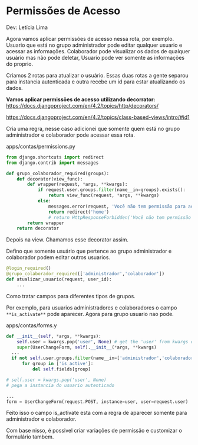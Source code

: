 # **Permissões de Acesso**

Dev: Letícia Lima

Agora vamos aplicar permissões de acesso nessa rota, por exemplo. Usuario que está no grupo administrador pode editar qualquer usuario e acessar as informações. Colaborador pode visualizar os dados de qualquer usuário mas não pode deletar, Usuario pode ver somente as informações do proprio.

Criamos 2 rotas para atualizar o usuário. Essas duas rotas a gente separou para instancia autenticada e outra recebe um id para estar atualizando os dados.

**Vamos aplicar permissões de acesso utilizando decorrator:** https://docs.djangoproject.com/en/4.2/topics/http/decorators/ 

https://docs.djangoproject.com/en/4.2/topics/class-based-views/intro/#id1

Cria uma regra, nesse caso adicionei que somente quem está no grupo administrador e colaborador pode acessar essa rota.

apps/contas/permissions.py

```python
from django.shortcuts import redirect
from django.contrib import messages

def grupo_colaborador_required(groups):
    def decorator(view_func):
        def wrapper(request, *args, **kwargs):
            if request.user.groups.filter(name__in=groups).exists():
                return view_func(request, *args, **kwargs)
            else:
                messages.error(request, 'Você não tem permissão para acessar esta página.')
                return redirect('home')
                # return HttpResponseForbidden('Você não tem permissão para acessar esta página.')
        return wrapper
    return decorator
```

Depois na view. Chamamos esse decorator assim.

Defino que somente usuário que pertence ao grupo administrador e colaborador podem editar outros usuarios.

```python
@login_required()
@grupo_colaborador_required(['administrador','colaborador'])
def atualizar_usuario(request, user_id):
	...
```

Como tratar campos para diferentes tipos de grupos.

Por exemplo, para usuarios administradores e colaboradores o campo `**is_activate**` pode aparecer. Agora para grupo usuario nao pode.

apps/contas/forms.y

```python
def __init__(self, *args, **kwargs):
	self.user = kwargs.pop('user', None) # get the 'user' from kwargs dictionary
	super(UserChangeForm, self).__init__(*args, **kwargs)
  ...
  if not self.user.groups.filter(name__in=['administrador','colaborador']).exists():
      for group in ['is_active']: 
          del self.fields[group]
```

```python
# self.user = kwargs.pop('user', None)
# pega a instancia do usuario autenticado

...
form = UserChangeForm(request.POST, instance=user, user=request.user)
```

Feito isso o campo is_activate esta com a regra de aparecer somente para administrador e colaborador. 

Com base nisso, é possivel criar variações de permissão e customizar o formulário tambem.